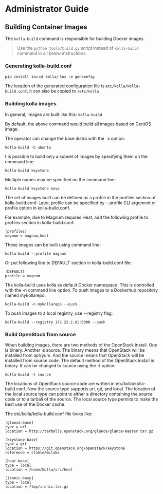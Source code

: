 # Administrator Guide

## Building Container Images

The `kolla-build` command is responsible for building Docker images.

>  Use the `python tools/build.py` script instead of `kolla-build` command in all below instructions.


### Generating kolla-build.conf

`pip install tox`
`cd kolla/`
`tox -e genconfig`

The location of the generated configuration file is `etc/kolla/kolla-build.conf`, it can also be copied to `/etc/kolla`

### Building kolla images

In general, images are built like this:
`kolla-build`

By default, the above command would build all images based on CentOS image.

The operator can change the base distro with the `-b` option:

`kolla-build -b ubuntu`

t is possible to build only a subset of images by specifying them on the command line:

`kolla-build keystone`

Multiple names may be specified on the command line:

`kolla-build keystone nova`

The set of images built can be defined as a profile in the profiles section of kolla-build.conf. Later, profile can be specified by --profile CLI argument or profile option in kolla-build.conf. 

For example, due to Magnum requires Heat, add the following profile to profiles section in kolla-build.conf:

```shell
[profiles]
magnum = magnum,heat
```

These images can be built using command line:

`kolla-build --profile magnum`

Or put following line to DEFAULT section in kolla-build.conf file:

```shell
[DEFAULT]
profile = magnum
```

The kolla-build uses kolla as default Docker namespace. This is controlled with the -n command line option. To push images to a Dockerhub repository named mykollarepo:

`kolla-build -n mykollarepo --push`

To push images to a local registry, use --registry flag:

`kolla-build --registry 172.22.2.81:5000 --push`

### Build OpenStack from source

When building images, there are two methods of the OpenStack install. One is binary. Another is source. The binary means that OpenStack will be installed from apt/yum. And the source means that OpenStack will be installed from source code. The default method of the OpenStack install is binary. It can be changed to source using the -t option:

`kolla-build -t source`

The locations of OpenStack source code are written in etc/kolla/kolla-build.conf. Now the source type supports url, git, and local. The location of the local source type can point to either a directory containing the source code or to a tarball of the source. The local source type permits to make the best use of the Docker cache.

The etc/kolla/kolla-build.conf file looks like:
```shell
[glance-base]
type = url
location = http://tarballs.openstack.org/glance/glance-master.tar.gz

[keystone-base]
type = git
location = https://git.openstack.org/openstack/keystone
reference = stable/mitaka

[heat-base]
type = local
location = /home/kolla/src/heat

[ironic-base]
type = local
location = /tmp/ironic.tar.gz
```

